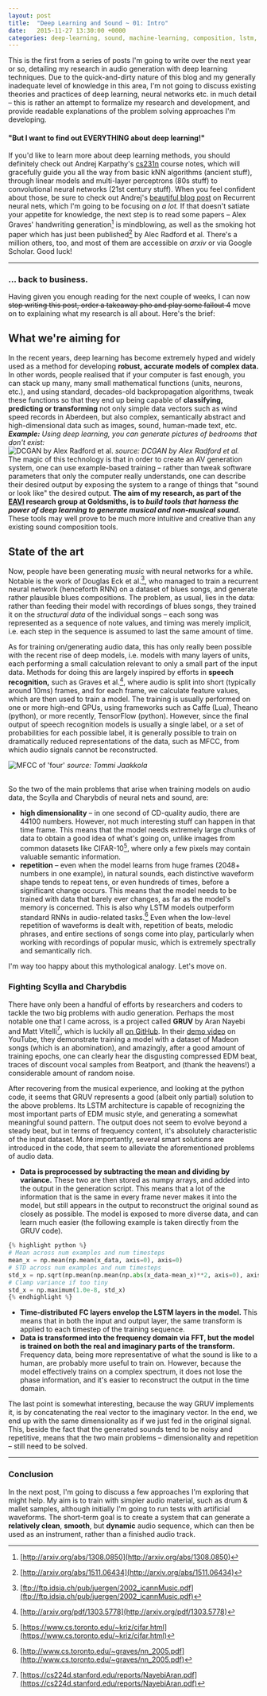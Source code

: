 ```yaml
---
layout: post
title:  "Deep Learning and Sound ~ 01: Intro"
date:   2015-11-27 13:30:00 +0000
categories: deep-learning, sound, machine-learning, composition, lstm, neural-networks
---
```


This is the first from a series of posts I'm going to write over the next year or so, detailing my research in audio generation with deep learning techniques.
Due to the quick-and-dirty nature of this blog and my generally inadequate level of knowledge in this area, I'm not going to discuss existing theories and practices
of deep learning, neural networks etc. in much detail – this is rather an attempt to formalize my research and development, and provide readable explanations of the problem solving approaches I'm developing.

#### "But I want to find out EVERYTHING about deep learning!"

If you'd like to learn more about deep learning methods, you should definitely check out Andrej Karpathy's [cs231n](https://cs231n.github.io) course notes, which will gracefully guide you all the way from basic kNN algorithms (ancient stuff), through linear models and multi-layer perceptrons (80s stuff) to convolutional neural networks (21st century stuff). When you feel confident about those, be sure to check out Andrej's [beautiful blog post](http://karpathy.github.io/2015/05/21/rnn-effectiveness/) on Recurrent neural nets, which I'm going to be focusing on *a lot.* If that doesn't satiate your appetite for knowledge, the next step is to read some papers – Alex Graves' handwriting generation[^1] is mindblowing, as well as the smoking hot paper which has just been published[^2] by Alec Radford et al. There's a million others, too, and most of them are accessible on *arxiv* or via Google Scholar. Good luck!

---

### … back to business.

Having given you enough reading for the next couple of weeks, I can now <del>stop writing this post, order a takeaway pho and play some fallout 4</del> move on to explaining what my research is all about. Here's the brief:

## What we're aiming for

In the recent years, deep learning has become extremely hyped and widely used as a method for developing **robust, accurate models of complex data.** In other words, people realised that if your computer is fast enough, you can stack up many, many small mathematical functions (units, neurons, etc.), and using standard, decades-old backpropagation algorithms, tweak these functions so that they end up being capable of **classifying, predicting or transforming** not only simple data vectors such as wind speed records in Aberdeen, but also complex, semantically abstract and high-dimensional data such as images, sound, human-made text, etc.
<br>
_**Example:** Using deep learning, you can generate pictures of bedrooms that don't exist:_<br>
![DCGAN by Alex Radford et al.](https://raw.githubusercontent.com/Newmu/dcgan_code/master/images/lsun_bedrooms_five_epoch_samples.png)
_source: DCGAN by Alex Radford et al._
<br>
The magic of this technology is that in order to create an AV generation system, one can use example-based training – rather than tweak software parameters that only the computer really understands, one can describe their desired output by exposing the system to a range of things that "sound or look like" the desired output. **The aim of my research, as part of the [EAVI](http://eavi.goldsmithsdigital.com) research group at Goldsmiths, is to _build tools that harness the power of deep learning to generate musical and non-musical sound._** These tools may well prove to be much more intuitive and creative than any existing sound composition tools.


## State of the art

Now, people have been generating _music_ with neural networks for a while. Notable is the work of Douglas Eck et al.[^3], who managed to train a recurrent neural network (henceforth RNN) on a dataset of blues songs, and generate rather plausible blues compositions. The problem, as usual, lies in the data: rather than feeding their model with recordings of blues songs, they trained it on the _structural data_ of the individual songs – each song was represented as a sequence of note values, and timing was merely implicit, i.e. each step in the sequence is assumed to last the same amount of time.

As for training on/generating audio data, this has only really been possible with the recent rise of deep models, i.e. models with many layers of units, each performing a small calculation relevant to only a small part of the input data. Methods for doing this are largely inspired by efforts in __speech recognition,__ such as Graves et al.[^4], where audio is split into short (typically around 10ms) frames, and for each frame, we calculate feature values, which are then used to train a model. The training is usually performed on one or more high-end GPUs, using frameworks such as Caffe (Lua), Theano (python), or more recently, TensorFlow (python). However, since the final output of speech recognition models is usually a single label, or a set of probabilities for each possible label, it is generally possible to train on dramatically reduced representations of the data, such as MFCC, from which audio signals cannot be reconstructed.

![MFCC of 'four'](http://pmtk3.googlecode.com/svn-history/r663/trunk/docs/demos/dataDemos/plotMFCC_02.png)
_source: Tommi Jaakkola_

<br>
So the two of the main problems that arise when training models on audio data, the Scylla and Charybdis of neural nets and sound, are:

+ __high dimensionality__ – in one second of CD-quality audio, there are 44100 numbers. However, not much interesting stuff can happen in that time frame. This means that the model needs extremely large chunks of data to obtain a good idea of what's going on, unlike images from common datasets like CIFAR-10[^5], where only a few pixels may contain valuable semantic information.
+ __repetition__ – even when the model learns from huge frames (2048+ numbers in one example), in natural sounds, each distinctive waveform shape tends to repeat tens, or even hundreds of times, before a significant change occurs. This means that the model needs to be trained with data that barely ever changes, as far as the model's memory is concerned. This is also why LSTM models outperform standard RNNs in audio-related tasks.[^6] Even when the low-level repetition of waveforms is dealt with, repetition of beats, melodic phrases, and entire sections of songs come into play, particularly when working with recordings of popular music, which is extremely spectrally and semantically rich.

I'm way too happy about this mythological analogy. Let's move on.

### Fighting Scylla and Charybdis

There have only been a handful of efforts by researchers and coders to tackle the two big problems with audio generation. Perhaps the most notable one that I came across, is a project called __GRUV__ by Aran Nayebi and Matt Vitelli[^7], which is luckily all [on GitHub](https://github.com/MattVitelli/GRUV). In their [demo video](https://www.youtube.com/watch?v=0VTI1BBLydE) on YouTube, they demonstrate training a model with a dataset of Madeon songs (which is an abomination), and amazingly, after a good amount of training epochs, one can clearly hear the disgusting compressed EDM beat, traces of discount vocal samples from Beatport, and (thank the heavens!) a considerable amount of random noise.

After recovering from the musical experience, and looking at the python code, it seems that GRUV represents a good (albeit only partial) solution to the above problems. Its LSTM architecture is capable of recognizing the most important parts of EDM music style, and generating a somewhat meaningful sound pattern. The output does not seem to evolve beyond a steady beat, but in terms of frequency content, it's absolutely characteristic of the input dataset. More importantly, several smart solutions are introduced in the code, that seem to alleviate the aforementioned problems of audio data.

+ __Data is preprocessed by subtracting the mean and dividing by variance.__ These two are then stored as numpy arrays, and added into the output in the generation script. This means that a lot of the information that is the same in every frame never makes it into the model, but still appears in the output to reconstruct the original sound as closely as possible. The model is exposed to more diverse data, and can learn much easier (the following example is taken directly from the GRUV code).

~~~ python
{% highlight python %}
# Mean across num examples and num timesteps
mean_x = np.mean(np.mean(x_data, axis=0), axis=0)
# STD across num examples and num timesteps
std_x = np.sqrt(np.mean(np.mean(np.abs(x_data-mean_x)**2, axis=0), axis=0))
# Clamp variance if too tiny
std_x = np.maximum(1.0e-8, std_x)
{% endhighlight %}
~~~

+ __Time-distributed FC layers envelop the LSTM layers in the model.__ This means that in both the input and output layer, the same transform is applied to each timestep of the training sequence.
+ __Data is transformed into the frequency domain via FFT, but the model is trained on both the real and imaginary parts of the transform.__ Frequency data, being more representative of what the sound is like to a human, are probably more useful to train on. However, because the model effectively trains on a complex spectrum, it does not lose the phase information, and it's easier to reconstruct the output in the time domain.

The last point is somewhat interesting, because the way GRUV implements it, is by concatenating the real vector to the imaginary vector. In the end, we end up with the same dimensionality as if we just fed in the original signal. This, beside the fact that the generated sounds tend to be noisy and repetitive, means that the two main problems – dimensionality and repetition – still need to be solved.

---

### Conclusion

In the next post, I'm going to discuss a few approaches I'm exploring that might help. My aim is to train with simpler audio material, such as drum & mallet samples, although initially I'm going to run tests with artificial waveforms. The short-term goal is to create a system that can generate a __relatively clean__, __smooth__, but __dynamic__ audio sequence, which can then be used as an instrument, rather than a finished audio track.




[^1]: [http://arxiv.org/abs/1308.0850](http://arxiv.org/abs/1308.0850)
[^2]: [http://arxiv.org/abs/1511.06434](http://arxiv.org/abs/1511.06434)
[^3]: [ftp://ftp.idsia.ch/pub/juergen/2002_icannMusic.pdf](ftp://ftp.idsia.ch/pub/juergen/2002_icannMusic.pdf)
[^4]: [http://arxiv.org/pdf/1303.5778](http://arxiv.org/pdf/1303.5778)
[^5]: [https://www.cs.toronto.edu/~kriz/cifar.html](https://www.cs.toronto.edu/~kriz/cifar.html)
[^6]: [http://www.cs.toronto.edu/~graves/nn_2005.pdf](http://www.cs.toronto.edu/~graves/nn_2005.pdf)
[^7]: [https://cs224d.stanford.edu/reports/NayebiAran.pdf](https://cs224d.stanford.edu/reports/NayebiAran.pdf)